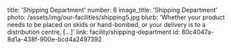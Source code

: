 title: 'Shipping Department'
number: 6
image_title: 'Shipping Department'
photo: /assets/img/our-facilities/shipping5.jpg
blurb: 'Whether your product needs to be placed on skids or hand-bombed, or your delivery is to a distribution centre, […]'
link: facility/shipping-department
id: 80c4047a-8d1a-438f-900e-bcd4a2497392
